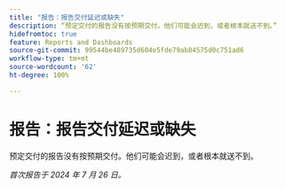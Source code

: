 ```yaml
---
title: "报告：报告交付延迟或缺失"
description: “预定交付的报告没有按预期交付。他们可能会迟到，或者根本就送不到。”
hidefromtoc: true
feature: Reports and Dashboards
source-git-commit: 99544be489735d604e5fde79ab84575d0c751ad6
workflow-type: tm+mt
source-wordcount: '62'
ht-degree: 100%

---
```



# 报告：报告交付延迟或缺失

<!--

>[!NOTE]
>
>This issue was fixed on August 8, 2024.

-->

预定交付的报告没有按预期交付。他们可能会迟到，或者根本就送不到。

_首次报告于 2024 年 7 月 26 日。_

